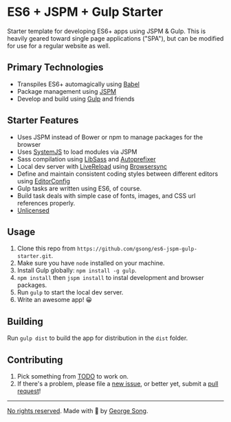 # ES6 + JSPM + Gulp Starter

Starter template for developing ES6+ apps using JSPM & Gulp. This is heavily
geared toward single page applications ("SPA"), but can be modified for use for
a regular website as well.

## Primary Technologies

* Transpiles ES6+ automagically using [Babel][]
* Package management using [JSPM][]
* Develop and build using [Gulp][] and friends

## Starter Features

* Uses JSPM instead of Bower or npm to manage packages for the browser
* Uses [SystemJS][] to load modules via JSPM
* Sass compilation using [LibSass][] and [Autoprefixer][]
* Local dev server with [LiveReload](http://livereload.com/) using
    [Browsersync][]
* Define and maintain consistent coding styles between different editors using
    [EditorConfig][]
* Gulp tasks are written using ES6, of course.
* Build task deals with simple case of fonts, images, and CSS url references
    properly.
* [Unlicensed][]

## Usage

1. Clone this repo from `https://github.com/gsong/es6-jspm-gulp-starter.git`.
2. Make sure you have `node` installed on your machine.
3. Install Gulp globally: `npm install -g gulp`.
4. `npm install` then `jspm install` to instal development and browser packages.
5. Run `gulp` to start the local dev server.
6. Write an awesome app! 😀

## Building

Run `gulp dist` to build the app for distribution in the `dist` folder.

## Contributing

1. Pick something from [TODO]('TODO.md') to work on.
2. If there's a problem, please file a [new issue][], or better yet, submit a
   [pull request][]!

---

[No rights reserved][unlicensed]. Made with 🐣 by [George Song][gs twitter].


[autoprefixer]: https://github.com/postcss/autoprefixer
[babel]: https://babeljs.io/
[browsersync]: http://www.browsersync.io
[editorconfig]: http://editorconfig.org
[gs twitter]: https://twitter.com/zukefresh
[gulp]: http://gulpjs.com
[jspm]: http://jspm.io
[libsass]: http://libsass.org/
[new issue]: https://github.com/gsong/es6-jspm-gulp-starter/issues/new
[pull request]: https://github.com/gsong/es6-jspm-gulp-starter/compare/
[systemjs]: https://github.com/systemjs/systemjs
[unlicensed]: http://unlicense.org/
